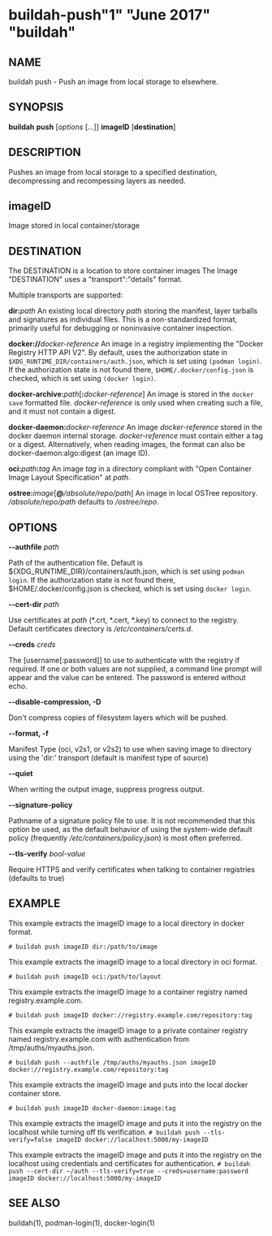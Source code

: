 # buildah-push"1" "June 2017" "buildah"

## NAME
buildah push - Push an image from local storage to elsewhere.

## SYNOPSIS
**buildah** **push** [*options* [...]] **imageID** [**destination**]

## DESCRIPTION
Pushes an image from local storage to a specified destination, decompressing
and recompessing layers as needed.

## imageID
Image stored in local container/storage

## DESTINATION

 The DESTINATION is a location to store container images
 The Image "DESTINATION" uses a "transport":"details" format.

 Multiple transports are supported:

  **dir:**_path_
  An existing local directory _path_ storing the manifest, layer tarballs and signatures as individual files. This is a non-standardized format, primarily useful for debugging or noninvasive container inspection.

  **docker://**_docker-reference_
  An image in a registry implementing the "Docker Registry HTTP API V2". By default, uses the authorization state in `$XDG_RUNTIME_DIR/containers/auth.json`, which is set using `(podman login)`. If the authorization state is not found there, `$HOME/.docker/config.json` is checked, which is set using `(docker login)`.

  **docker-archive:**_path_[**:**_docker-reference_]
  An image is stored in the `docker save` formatted file.  _docker-reference_ is only used when creating such a file, and it must not contain a digest.

  **docker-daemon:**_docker-reference_
  An image _docker-reference_ stored in the docker daemon internal storage.  _docker-reference_ must contain either a tag or a digest.  Alternatively, when reading images, the format can also be docker-daemon:algo:digest (an image ID).

  **oci:**_path_**:**_tag_
  An image _tag_ in a directory compliant with "Open Container Image Layout Specification" at _path_.

  **ostree:**_image_[**@**_/absolute/repo/path_]
  An image in local OSTree repository.  _/absolute/repo/path_ defaults to _/ostree/repo_.

## OPTIONS

**--authfile** *path*

Path of the authentication file. Default is ${XDG_RUNTIME\_DIR}/containers/auth.json, which is set using `podman login`.
If the authorization state is not found there, $HOME/.docker/config.json is checked, which is set using `docker login`.

**--cert-dir** *path*

Use certificates at *path* (*.crt, *.cert, *.key) to connect to the registry.
Default certificates directory is _/etc/containers/certs.d_.

**--creds** *creds*

The [username[:password]] to use to authenticate with the registry if required.
If one or both values are not supplied, a command line prompt will appear and the
value can be entered.  The password is entered without echo.

**--disable-compression, -D**

Don't compress copies of filesystem layers which will be pushed.

**--format, -f**

Manifest Type (oci, v2s1, or v2s2) to use when saving image to directory using the 'dir:' transport (default is manifest type of source)

**--quiet**

When writing the output image, suppress progress output.

**--signature-policy**

Pathname of a signature policy file to use.  It is not recommended that this
option be used, as the default behavior of using the system-wide default policy
(frequently */etc/containers/policy.json*) is most often preferred.

**--tls-verify** *bool-value*

Require HTTPS and verify certificates when talking to container registries (defaults to true)

## EXAMPLE

This example extracts the imageID image to a local directory in docker format.

 `# buildah push imageID dir:/path/to/image`

This example extracts the imageID image to a local directory in oci format.

 `# buildah push imageID oci:/path/to/layout`

This example extracts the imageID image to a container registry named registry.example.com.

 `# buildah push imageID docker://registry.example.com/repository:tag`

This example extracts the imageID image to a private container registry named registry.example.com with authentication from /tmp/auths/myauths.json.

 `# buildah push --authfile /tmp/auths/myauths.json imageID docker://registry.example.com/repository:tag`

This example extracts the imageID image and puts into the local docker container store.

 `# buildah push imageID docker-daemon:image:tag`

This example extracts the imageID image and puts it into the registry on the localhost while turning off tls verification.
 `# buildah push --tls-verify=false imageID docker://localhost:5000/my-imageID`

This example extracts the imageID image and puts it into the registry on the localhost using credentials and certificates for authentication.
 `# buildah push --cert-dir ~/auth --tls-verify=true --creds=username:password imageID docker://localhost:5000/my-imageID`

## SEE ALSO
buildah(1), podman-login(1), docker-login(1)
